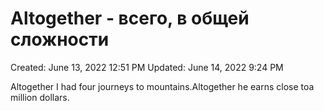 # Altogether - всего, в общей сложности

Created: June 13, 2022 12:51 PM
Updated: June 14, 2022 9:24 PM

Altogether I had four journeys to mountains.Altogether he earns close toa million dollars.